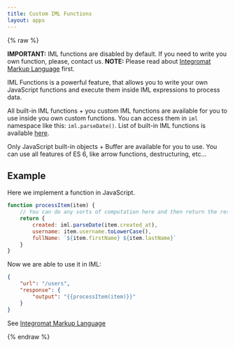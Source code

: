 ```yaml
---
title: Custom IML Functions
layout: apps
---
```


{% raw %}

**IMPORTANT:** IML functions are disabled by default. If you need to write you own function, please, contact us.
**NOTE:** Please read about [Integromat Markup Language](iml.html) first.

IML Functions is a powerful feature, that allows you to write your own JavaScript functions and execute them inside IML expressions to process data.

All built-in IML functions + you custom IML functions are available for you to use inside you own custom functions. You can access them in `iml` namespace like this: `iml.parseDate()`.
List of built-in IML functions is available [here](https://www.integromat.com/en/kb/functions.html).

Only JavaScript built-in objects + Buffer are available for you to use. You can use all features of ES 6, like arrow functions, destructuring, etc...

## Example

Here we implement a function in JavaScript.

```javascript
function processItem(item) {
    // You can do any sorts of computation here and then return the result
    return {
        created: iml.parseDate(item.created_at),
        username: item.username.toLowerCase(),
        fullName: `${item.firstName} ${item.lastName}`
    }
}
```

Now we are able to use it in IML:

```json
{
    "url": "/users",
    "response": {
        "output": "{{processItem(item)}}"
    }
}
```

See [Integromat Markup Language](iml.html)

{% endraw %}